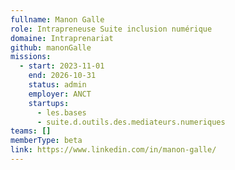 ```yaml
---
fullname: Manon Galle
role: Intrapreneuse Suite inclusion numérique
domaine: Intraprenariat
github: manonGalle
missions:
  - start: 2023-11-01
    end: 2026-10-31
    status: admin
    employer: ANCT
    startups:
      - les.bases
      - suite.d.outils.des.mediateurs.numeriques
teams: []
memberType: beta
link: https://www.linkedin.com/in/manon-galle/
---
```

